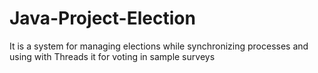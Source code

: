# Java-Project-Election
It is a system for managing elections while synchronizing processes and using with Threads it for voting in sample surveys
